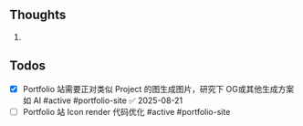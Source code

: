 ## Thoughts
1. 
## Todos
- [x] Portfolio 站需要正对类似 Project 的图生成图片，研究下 OG或其他生成方案如 AI #active #portfolio-site ✅ 2025-08-21
- [ ]  Portfolio 站 Icon render 代码优化 #active #portfolio-site 